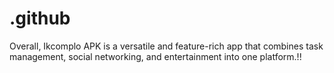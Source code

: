 # .github
Overall, Ikcomplo APK is a versatile and feature-rich app that combines task management, social networking, and entertainment into one platform.!!
